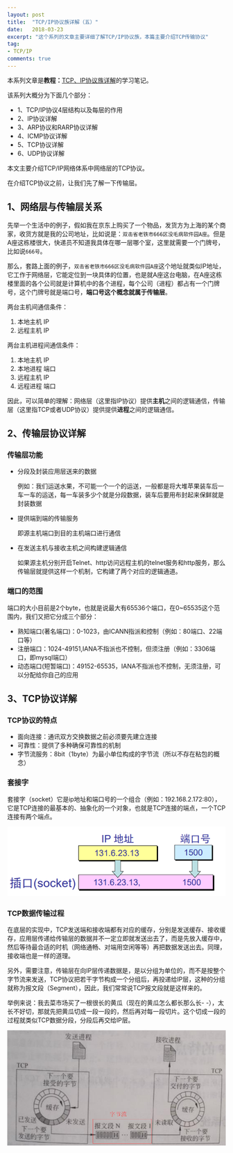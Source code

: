 ```yaml
---
layout: post
title:  "TCP/IP协议族详解（五）"
date:   2018-03-23
excerpt: "这个系列的文章主要详细了解TCP/IP协议族，本篇主要介绍TCP传输协议"
tag:
- TCP/IP
comments: true
---
```



本系列文章是**教程：**[TCP、IP协议族详解](http://study.163.com/course/courseMain.htm?courseId=1003343002)的学习笔记。

该系列大概分为下面几个部分：

- 1、TCP/IP协议4层结构以及每层的作用
- 2、IP协议详解
- 3、ARP协议和RARP协议详解
- 4、ICMP协议详解
- 5、TCP协议详解
- 6、UDP协议详解

本文主要介绍TCP/IP网络体系中网络层的TCP协议。

在介绍TCP协议之前，让我们先了解一下传输层。

## 1、网络层与传输层关系

先举一个生活中的例子，假如我在京东上购买了一个物品，发货方为上海的某个商家，收货方就是我的公司地址，比如说是：`双击省老铁市666区没毛病软件园A座`。但是A座这栋楼很大，快递员不知道我具体在哪一层哪个室，这里就需要一个门牌号，比如说`666号`。

那么，套路上面的例子，`双击省老铁市666区没毛病软件园A座`这个地址就类似IP地址，它工作于网络层，它能定位到一块具体的位置，也是就A座这台电脑，在A座这栋楼里面的各个公司就是计算机中的各个进程，每个公司（进程）都占有一个门牌号，这个门牌号就是端口号，**端口号这个概念就属于传输层**。

两台主机间通信条件：
	
1. 本地主机 IP
2. 远程主机 IP 

两台主机进程间通信条件：

1. 本地主机 IP
2. 本地进程 端口
3. 远程主机 IP 
4. 远程进程 端口

因此，可以简单的理解：网络层（这里指IP协议）提供**主机**之间的逻辑通信，传输层（这里指TCP或者UDP协议）提供提供**进程**之间的逻辑通信。

## 2、传输层协议详解


### 传输层功能
- 分段及封装应用层送来的数据
 
	例如：我们运送水果，不可能一个一个的运送，一般都是将大堆苹果装车后一车一车的运送，每一车装多少个就是分段数据，装车后要用布封起来保鲜就是封装数据

- 提供端到端的传输服务

	即源主机端口到目的主机端口进行通信

- 在发送主机与接收主机之间构建逻辑通信

	如果源主机分别开启Telnet、http访问远程主机的telnet服务和http服务，那么传输层就提供这样一个机制，它构建了两个对应的逻辑通道。



### 端口的范围

端口的大小目前是2个byte，也就是说最大有65536个端口，在0~65535这个范围内，我们又把它分成三个部分：

- 熟知端口(著名端口)：0-1023，由ICANN指派和控制（例如：80端口、22端口等）
- 注册端口：1024-49151,IANA不指派也不控制，但须注册（例如：3306端口，即mysql端口）
- 动态端口(短暂端口)：49152-65535，IANA不指派也不控制，无须注册，可以分配给你自己的应用


## 3、TCP协议详解

### TCP协议的特点

- 面向连接：通讯双方交换数据之前必须要先建立连接
- 可靠性：提供了多种确保可靠性的机制
- 字节流服务：8bit（1byte）为最小单位构成的字节流（所以不存在粘包的概念）

### 套接字

套接字（socket）它是ip地址和端口号的一个组合（例如：192.168.2.172:80），它是TCP连接的最基本的、抽象化的一个对象，也就是TCP连接的端点，一个TCP连接有两个端点。

![socket套接字](/images/posts/tcp-ip/socket.png)

### TCP数据传输过程

在底层的实现中，TCP发送端和接收端都有对应的缓存，分别是发送缓存、接收缓存，应用层传递给传输层的数据并不一定立即就发送出去了，而是先放入缓存中，然后等待最合适的时机（网络通畅、对端用空闲等等）再把数据发送出去。同理，接收端也是一样的道理。

另外，需要注意，传输层在向IP层传递数据是，是以分组为单位的，而不是按整个字节流来发送，TCP协议把若干字节构成一个分组后，再投递给IP层，这种的分组就称为报文段（Segment），因此，我们常常说TCP报文段就是这样来的。

举例来说：我去菜市场买了一根很长的黄瓜（现在的黄瓜怎么都长那么长- -），太长不好切，那就先把黄瓜切成一段一段的，然后再对每一段切片。这个切成一段的过程就类似TCP数据分段，分段后再交给IP层。

![TCP数据传输](/images/posts/tcp-ip/tcp.png)
